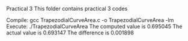 Practical 3
This folder contains practical 3 codes

Compile:
gcc TrapezodialCurveArea.c -o TrapezodialCurveArea -lm
Execute:
./TrapezodialCurveArea
The computed value is 0.695045 The actual value is 0.693147 The difference is 0.001898
